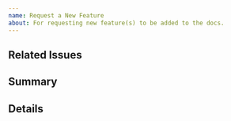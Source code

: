 ```yaml
---
name: Request a New Feature
about: For requesting new feature(s) to be added to the docs.
---
```


## Related Issues

<!--
List any issues or tickets on other platforms that are associated with the request. For example, include a link to the issue tracking that feature in the Rancher repo, or list the Jira ticket number for the request. 
-->

## Summary

<!--
Describe the new feature. If QA has not yet tested the new feature/process, please also file a ticket with QA for their review.
-->

## Details

<!--
- Include all pertinent information, e.g., screenshots, resource requirements, workarounds, links, etc.
- List page link(s) in the current docs where the new feature applies, if applicable.
-->
